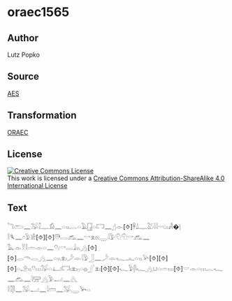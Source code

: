 # oraec1565

## Author

Lutz Popko

## Source

[AES](https://github.com/simondschweitzer/aes)

## Transformation

[ORAEC](https://oraec.github.io/)

## License

<a rel="license" href="http://creativecommons.org/licenses/by-sa/4.0/"><img alt="Creative Commons License" style="border-width:0" src="https://i.creativecommons.org/l/by-sa/4.0/88x31.png" /></a><br />This work is licensed under a <a rel="license" href="http://creativecommons.org/licenses/by-sa/4.0/">Creative Commons Attribution-ShareAlike 4.0 International License</a>

## Text

𓆓𓂧𓈖𓅮𓎿𓊃𓀁𓈖𓏏𓏭𓐛𓏏𓄿𓉗𓏏𓉐𓈖𓊨𓁹[⯑]𓋹𓍑𓊃𓅷𓇋𓇋𓂸𓏤𓀻�𓊤<br>
𓎛𓆰𓈖𓏌𓅱𓀀[⯑][⯑]𓇥𓂋𓃹𓈖𓎡𓁷𓁶𓇾𓇋𓅱𓄇𓄇𓎡𓃹𓈖<br>
𓅓𓁹𓎝𓎛𓏛𓁹𓏏𓈖𓄣𓏤𓎡𓂋𓇍𓏭𓂻[⯑][⯑]𓂋𓄭𓂋𓂻𓈖𓏏𓏭𓁷𓏤𓌳𓁹𓇋𓅱𓃀𓈖𓌳𓁹𓆑𓂜𓏏𓏭𓅪[⯑][⯑][⯑]𓏏𓄂𓏭𓄣𓏥𓅮𓏏𓂞𓉐𓏤𓁷𓏤𓊪𓏏𓐍𓂾𓁷𓏤[⯑][⯑]𓆑𓅱𓋴𓆑𓂻𓂓𓏏𓏛𓏥[⯑]𓎟𓁹𓏏𓏥𓐛𓆑<br>
𓈖𓃹𓈖𓇋𓈝𓂻𓅱𓂝𓈖𓂽<br>
𓎛𓎿𓋴𓈖𓅮𓂝𓈖𓇋𓏠𓈖𓅮𓇾𓅨𓏏<br>
